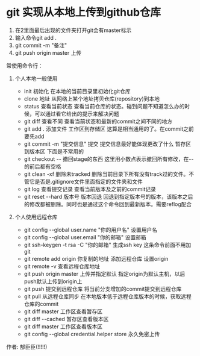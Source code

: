 # git 实现从本地上传到github仓库
1. 在2里面最后出现的文件夹打开git会有master标示
2. 输入命令git add .
3. git commit -m "备注"
4. git push origin master 上传

常使用命令行：
1. 个人本地一般使用
   - init  初始化 在本地的当前目录里初始化git仓库
   - clone 地址   从网络上某个地址拷贝仓库(repository)到本地
   - status  查看当前状态  查看当前仓库的状态。碰到问题不知道怎么办的时候，可以通过看它给出的提示来解决问题
   - git diff 查看不同  查看当前状态和最新的commit之间不同的地方
   - git add . 添加文件   工作区到存储区 这算是相当通用的了。在commit之前要先add
   - git commit -m "提交信息" 提交  提交信息最好能体现更改了什么  暂存区到版本区
   下面是不常用的
   - git checkout -- 撤回stage的东西  这里用小数点表示撤回所有修改，在--的前后都有空格
   - git clean -xf  删除未tracked  删除当前目录下所有没有track过的文件。不管它是否是.gitignore文件里面指定的文件夹和文件
   - git log 查看提交记录  查看当前版本及之前的commit记录
   - git reset --hard 版本号  版本回退  回退到指定版本号的版本，该版本之后的修改都被删除。同时也是通过这个命令回到最新版本。需要reflog配合

2. 个人使用远程仓库
   - git config --global user.name "你的用户名"  设置用户名 
   - git config --global user.email "你的邮箱" 设置邮箱
   - git ssh-keygen -t rsa -C "你的邮箱"  生成ssh key  这条命令前面不用加git
   - git remote add origin 你复制的地址 添加远程仓库 设置origin
   - git remote -v 查看远程仓库地址
   - git push origin master 上传并指定默认 指定origin为默认主机，以后push默认上传到origin上
   - git push  提交到远程仓库  将当前分支增加的commit提交到远程仓库
   - git pull 从远程仓库同步  在本地版本低于远程仓库版本的时候，获取远程仓库的commit
   - git diff master 工作区查看暂存区
   - git diff --cached  暂存区查看版本区 
   - git diff master 工作区查看版本区
   - git config --global credential.helper store 永久免密上传



作者:
    郜臣臣(!!!!!)


